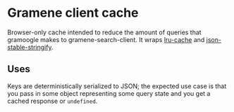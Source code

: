 # Gramene client cache
Browser-only cache intended to reduce the amount of queries that gramoogle makes to gramene-search-client. It wraps [lru-cache](https://www.npmjs.com/package/lru-cache) and [json-stable-stringify](https://www.npmjs.com/package/json-stable-stringify).

## Uses
Keys are deterministically serialized to JSON; the expected use case is that you pass in some object representing some query state and you get a cached response or `undefined`.
